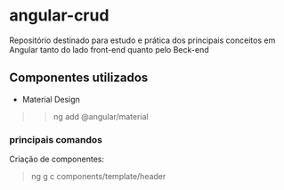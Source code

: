 # angular-crud
Repositório destinado para estudo e prática dos principais conceitos em Angular tanto do lado front-end quanto pelo Beck-end

## Componentes utilizados
* Material Design
>>ng add @angular/material

### principais comandos
Criação de componentes:
> ng g c components/template/header